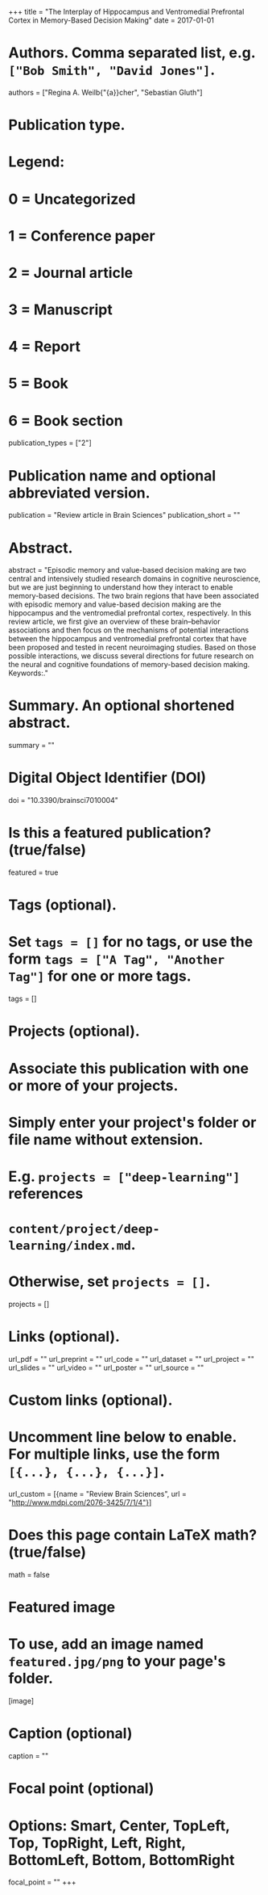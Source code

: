 +++
title = "The Interplay of Hippocampus and Ventromedial Prefrontal Cortex in Memory-Based Decision Making"
date = 2017-01-01

# Authors. Comma separated list, e.g. `["Bob Smith", "David Jones"]`.
authors = ["Regina A. Weilb{\"{a}}cher", "Sebastian Gluth"]

# Publication type.
# Legend:
# 0 = Uncategorized
# 1 = Conference paper
# 2 = Journal article
# 3 = Manuscript
# 4 = Report
# 5 = Book
# 6 = Book section
publication_types = ["2"]

# Publication name and optional abbreviated version.
publication = "Review article in Brain Sciences"
publication_short = ""

# Abstract.
abstract = "Episodic memory and value-based decision making are two central and intensively studied research domains in cognitive neuroscience, but we are just beginning to understand how they interact to enable memory-based decisions. The two brain regions that have been associated with episodic memory and value-based decision making are the hippocampus and the ventromedial prefrontal cortex, respectively. In this review article, we first give an overview of these brain–behavior associations and then focus on the mechanisms of potential interactions between the hippocampus and ventromedial prefrontal cortex that have been proposed and tested in recent neuroimaging studies. Based on those possible interactions, we discuss several directions for future research on the neural and cognitive foundations of memory-based decision making.
Keywords:."

# Summary. An optional shortened abstract.
summary = ""

# Digital Object Identifier (DOI)
doi = "10.3390/brainsci7010004"

# Is this a featured publication? (true/false)
featured = true

# Tags (optional).
#   Set `tags = []` for no tags, or use the form `tags = ["A Tag", "Another Tag"]` for one or more tags.
tags = []

# Projects (optional).
#   Associate this publication with one or more of your projects.
#   Simply enter your project's folder or file name without extension.
#   E.g. `projects = ["deep-learning"]` references 
#   `content/project/deep-learning/index.md`.
#   Otherwise, set `projects = []`.
projects = []

# Links (optional).
url_pdf = ""
url_preprint = ""
url_code = ""
url_dataset = ""
url_project = ""
url_slides = ""
url_video = ""
url_poster = ""
url_source = ""

# Custom links (optional).
#   Uncomment line below to enable. For multiple links, use the form `[{...}, {...}, {...}]`.
url_custom = [{name = "Review Brain Sciences", url = "http://www.mdpi.com/2076-3425/7/1/4"}]

# Does this page contain LaTeX math? (true/false)
math = false

# Featured image
# To use, add an image named `featured.jpg/png` to your page's folder. 
[image]
  # Caption (optional)
  caption = ""

  # Focal point (optional)
  # Options: Smart, Center, TopLeft, Top, TopRight, Left, Right, BottomLeft, Bottom, BottomRight
  focal_point = ""
+++

